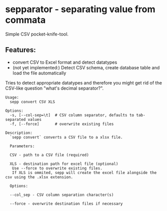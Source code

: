 sepparator - separating value from commata
===========================================

Simple CSV pocket-knife-tool.

Features:
---------
* convert CSV to Excel format and detect datatypes
* (not yet implemented:) Detect CSV schema, create database table and load the file automatically

Tries to detect appropriate datatypes and therefore you might get rid of the CSV-like question "what's decimal separator?".


```
Usage:
  sepp convert CSV XLS 

Options:
  -s, [--col-sep=\t]  # CSV column separator, defaults to tab-separated values
  -f, [--force]       # overwrite existing files

Description:
  `sepp convert` converts a CSV file to a xlsx file.

  Parameters:

  CSV - path to a CSV file (required)

  XLS - destination path for excel file (optional)
   Use --force to overwrite existing files.
   If XLS is ommited, sepp will create the excel file alongside the csv using the .xlsx extension.

  Options:

  --col_sep - CSV column separation character(s)

  --force - overwrite destination files if necessary
```
